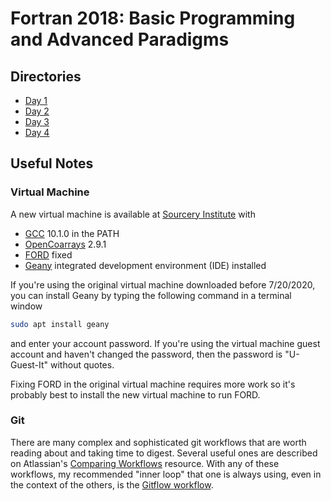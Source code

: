 Fortran 2018: Basic Programming and Advanced Paradigms
======================================================

Directories
-----------

* [Day 1](./src/day-1)
* [Day 2](./src/day-2)
* [Day 3](./src/day-3)
* [Day 4](./src/day-4)


Useful Notes
------------

### Virtual Machine
A new virtual machine is available at [Sourcery Institute](http://www.sourceryinstitute.org/store) with 
  - [GCC] 10.1.0 in the PATH
  - [OpenCoarrays] 2.9.1
  - [FORD] fixed
  - [Geany] integrated development environment (IDE) installed

If you're using the original virtual machine downloaded before 7/20/2020,
you can install Geany by typing the following command in a terminal window
```bash
sudo apt install geany
```
and enter your account password.  If you're using the virtual machine guest
account and haven't changed the password, then the password is "U-Guest-It"
without quotes.

Fixing FORD in the original virtual machine requires more work so it's 
probably best to install the new virtual machine to run FORD.

### Git 
There are many complex and sophisticated git workflows that are worth reading
about and taking time to digest.  Several useful ones are described on
Atlassian's [Comparing Workflows] resource.  With any of these workflows,
my recommended "inner loop" that one is always using, even in the context of
the others, is the [Gitflow workflow].

[GCC]: https://gcc.gnu.org
[OpenCoarrays]: https://github.com/sourceryinstitute/opencoarrays
[FORD]: https://github.com/Fortran-FOSS-Programmers/ford 
[Geany]: https://www.geany.org/ 
[Comparing Workflows]: https://www.atlassian.com/git/tutorials/comparing-workflows
[Gitflow workflow]: https://www.atlassian.com/git/tutorials/comparing-workflows/gitflow-workflow
